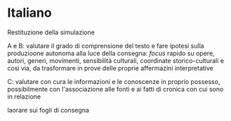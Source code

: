 # Italiano

Restituzione della simulazione

A e B: valutare il grado di comprensione del testo e fare ipotesi sulla produzioone autonoma alla luce della consegna: _focus_ rapido su opere, autori, generi, movimenti, sensibilità culturali, coordinate storico-culturali e così via, da trasformare in prove delle proprie affermazini interpretative


C: valutare con cura le informazioni e le conoscenze in proprio possesso, possibilmente con l'associazione alle fonti e ai fatti di cronica con cui sono in relazione

laorare sui fogli di consegna


<!--stackedit_data:
eyJoaXN0b3J5IjpbLTIyMjgxMTE5MCwyMDE0NjI0MzYzXX0=
-->